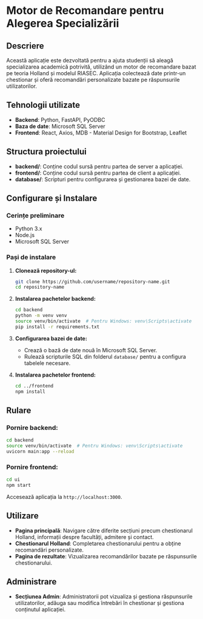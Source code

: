 # Motor de Recomandare pentru Alegerea Specializării

## Descriere
Această aplicație este dezvoltată pentru a ajuta studenții să aleagă specializarea academică potrivită, utilizând un motor de recomandare bazat pe teoria Holland și modelul RIASEC. Aplicația colectează date printr-un chestionar și oferă recomandări personalizate bazate pe răspunsurile utilizatorilor.

## Tehnologii utilizate
- **Backend**: Python, FastAPI, PyODBC
- **Baza de date**: Microsoft SQL Server
- **Frontend**: React, Axios, MDB - Material Design for Bootstrap, Leaflet

## Structura proiectului
- **backend/**: Conține codul sursă pentru partea de server a aplicației.
- **frontend/**: Conține codul sursă pentru partea de client a aplicației.
- **database/**: Scripturi pentru configurarea și gestionarea bazei de date.

## Configurare și Instalare
### Cerințe preliminare
- Python 3.x
- Node.js
- Microsoft SQL Server

### Pași de instalare

1. **Clonează repository-ul:**
    ```bash
    git clone https://github.com/username/repository-name.git
    cd repository-name
    ```

2. **Instalarea pachetelor backend:**
    ```bash
    cd backend
    python -m venv venv
    source venv/bin/activate  # Pentru Windows: venv\Scripts\activate
    pip install -r requirements.txt
    ```

3. **Configurarea bazei de date:**
    - Crează o bază de date nouă în Microsoft SQL Server.
    - Rulează scripturile SQL din folderul `database/` pentru a configura tabelele necesare.

4. **Instalarea pachetelor frontend:**
    ```bash
    cd ../frontend
    npm install
    ```

## Rulare
### Pornire backend:
```bash
cd backend
source venv/bin/activate  # Pentru Windows: venv\Scripts\activate
uvicorn main:app --reload
```

### Pornire frontend:
```bash
cd ui
npm start
```

Accesează aplicația la `http://localhost:3000`.

## Utilizare
- **Pagina principală**: Navigare către diferite secțiuni precum chestionarul Holland, informații despre facultăți, admitere și contact.
- **Chestionarul Holland**: Completarea chestionarului pentru a obține recomandări personalizate.
- **Pagina de rezultate**: Vizualizarea recomandărilor bazate pe răspunsurile chestionarului.

## Administrare
- **Secțiunea Admin**: Administratorii pot vizualiza și gestiona răspunsurile utilizatorilor, adăuga sau modifica întrebări în chestionar și gestiona conținutul aplicației.

